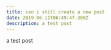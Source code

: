 ```yaml
---
title: can i still create a new post
date: 2019-06-11T06:49:47.300Z
description: a test post
---
```

a test post
